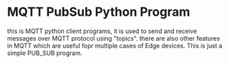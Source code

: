 # MQTT PubSub Python Program
this is MQTT python client programs, it is used to send and receive messages over MQTT protocol using "topics".
there are also other features in MQTT which are useful fopr multiple cases of Edge devices. This is just a simple PUB_SUB program. 

